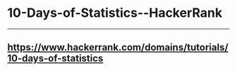 # 10-Days-of-Statistics--HackerRank
--------
https://www.hackerrank.com/domains/tutorials/10-days-of-statistics
--------
